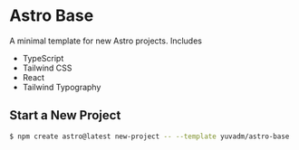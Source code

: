 # Astro Base

A minimal template for new Astro projects. Includes

- TypeScript
- Tailwind CSS
- React
- Tailwind Typography

## Start a New Project

```sh
$ npm create astro@latest new-project -- --template yuvadm/astro-base
```